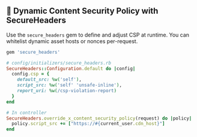 ## 📜 Dynamic Content Security Policy with SecureHeaders

Use the `secure_headers` gem to define and adjust CSP at runtime. You can whitelist dynamic asset hosts or nonces per-request.

```ruby
gem 'secure_headers'
```

```ruby
# config/initializers/secure_headers.rb
SecureHeaders::Configuration.default do |config|
  config.csp = {
    default_src: %w('self'),
    script_src: %w('self' 'unsafe-inline'),
    report_uri: %w(/csp-violation-report)
  }
end
```

```ruby
# In controller
SecureHeaders.override_x_content_security_policy(request) do |policy|
  policy.script_src += ["https://#{current_user.cdn_host}"]
end
```